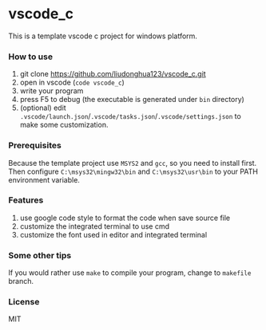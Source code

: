 # vscode_c

This is a template vscode c project for windows platform.

### How to use

1. git clone https://github.com/liudonghua123/vscode_c.git
2. open in vscode (`code vscode_c`)
3. write your program
4. press F5 to debug (the executable is generated under `bin` directory)
5. (optional) edit `.vscode/launch.json`/`.vscode/tasks.json`/`.vscode/settings.json` to make some customization.

### Prerequisites

Because the template project use `MSYS2` and `gcc`, so you need to install first. Then configure `C:\msys32\mingw32\bin` and `C:\msys32\usr\bin` to your PATH environment variable.

### Features

1. use google code style to format the code when save source file
2. customize the integrated terminal to use cmd
3. customize the font used in editor and integrated terminal

### Some other tips

If you would rather use `make` to compile your program, change to `makefile` branch.

### License

MIT

